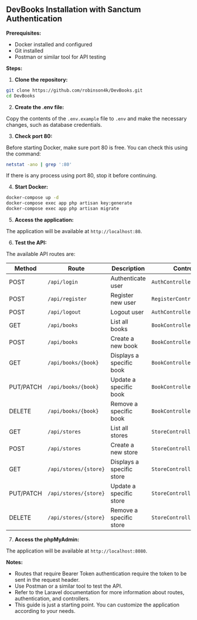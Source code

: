 ## DevBooks Installation with Sanctum Authentication

**Prerequisites:**

-   Docker installed and configured
-   Git installed
-   Postman or similar tool for API testing

**Steps:**

1.  **Clone the repository:**

```bash
git clone https://github.com/robinson4k/DevBooks.git
cd DevBooks
```

2.  **Create the .env file:**

Copy the contents of the `.env.example` file to `.env` and make the necessary changes, such as database credentials.

3.  **Check port 80:**

Before starting Docker, make sure port 80 is free. You can check this using the command:

```bash
netstat -ano | grep ':80'
```

If there is any process using port 80, stop it before continuing.

4.  **Start Docker:**

```bash
docker-compose up -d
docker-compose exec app php artisan key:generate
docker-compose exec app php artisan migrate
```

5.  **Access the application:**

The application will be available at `http://localhost:80`.

6.  **Test the API:**

The available API routes are:


|Method   |Route                |Description                  |Controller                  |Authentication|
|---------|---------------------|-----------------------------|----------------------------|--------------|
|POST     |`/api/login`         |Authenticate user            |`AuthController@login`      |No            |
|POST     |`/api/register`      |Register new user            |`RegisterController@store`  |No            |
|POST     |`/api/logout`        |Logout user                  |`AuthController@logout`     |Bearer Token  |
|GET      |`/api/books`         |List all books               |`BookController@index`      |Bearer Token  |
|POST     |`/api/books`         |Create a new book            |`BookController@store`      |Bearer Token  |
|GET      |`/api/books/{book}`  |Displays a specific book     |`BookController@show`       |Bearer Token  |
|PUT/PATCH|`/api/books/{book}`  |Update a specific book       |`BookController@update`     |Bearer Token  |
|DELETE   |`/api/books/{book}`  |Remove a specific book       |`BookController@destroy`    |Bearer Token  |
|GET      |`/api/stores`        |List all stores              |`StoreController@index`     |Bearer Token  |
|POST     |`/api/stores`        |Create a new store           |`StoreController@store`     |Bearer Token  |
|GET      |`/api/stores/{store}`|Displays a specific store    |`StoreController@show`      |Bearer Token  |
|PUT/PATCH|`/api/stores/{store}`|Update a specific store      |`StoreController@update`    |Bearer Token  |
|DELETE   |`/api/stores/{store}`|Remove a specific store      |`StoreController@destroy`   |Bearer Token  |

7.  **Access the phpMyAdmin:**

The application will be available at `http://localhost:8080`.

**Notes:**

-   Routes that require Bearer Token authentication require the token to be sent in the request header.
-   Use Postman or a similar tool to test the API.
-   Refer to the Laravel documentation for more information about routes, authentication, and controllers.
-   This guide is just a starting point. You can customize the application according to your needs.